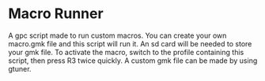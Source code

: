 # Macro Runner
 A gpc script made to run custom macros. You can create your own macro.gmk file and this script will run it. An sd card will be needed to store your gmk file. To activate the macro, switch to the profile containing this script, then press R3 twice quickly. A custom gmk file can be made by using gtuner.
